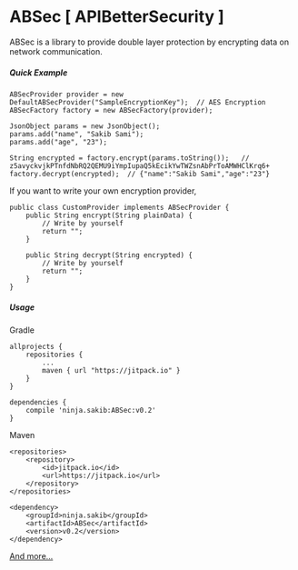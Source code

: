 # ABSec [ APIBetterSecurity ]
ABSec is a library to provide double layer protection by encrypting data on network communication.


##### Quick Example

```
ABSecProvider provider = new DefaultABSecProvider("SampleEncryptionKey");  // AES Encryption
ABSecFactory factory = new ABSecFactory(provider);

JsonObject params = new JsonObject();
params.add("name", "Sakib Sami");
params.add("age", "23");

String encrypted = factory.encrypt(params.toString());   // z5avyckvjkPTnfdNbRQ2QEMU9iYmpIupaQ5kEcikYwTWZsnAbPrToAMWHClKrq6+
factory.decrypt(encrypted);  // {"name":"Sakib Sami","age":"23"}
```

If you want to write your own encryption provider,

```
public class CustomProvider implements ABSecProvider {
    public String encrypt(String plainData) {
        // Write by yourself
        return "";
    }

    public String decrypt(String encrypted) {
        // Write by yourself
        return "";
    }
}
```

##### Usage
Gradle
```
allprojects {
    repositories {
	    ...
		maven { url "https://jitpack.io" }
	}
}

dependencies {
    compile 'ninja.sakib:ABSec:v0.2'
}
```

Maven
```
<repositories>
    <repository>
	    <id>jitpack.io</id>
		<url>https://jitpack.io</url>
	</repository>
</repositories>

<dependency>
    <groupId>ninja.sakib</groupId>
    <artifactId>ABSec</artifactId>
    <version>v0.2</version>
</dependency>
```

[And more...](https://jitpack.io/#ninja.sakib/ABSec/v0.2)
